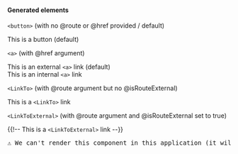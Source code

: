 <section data-test-percy data-section="showcase">
  

  <h4 class="dummy-h4">Generated elements</h4>

  <div class="dummy-interactive-sample">
    <p class="dummy-paragraph">
      <code class="dummy-code">&lt;button&gt;</code>
      <span class="dummy-text-small">(with no @route or @href provided / default)</span>
    </p>
    <Hds::Interactive>This is a button (default)</Hds::Interactive>
  </div>

  <div class="dummy-interactive-sample" id="local-anchor">
    <p class="dummy-paragraph">
      <code class="dummy-code">&lt;a&gt;</code>
      <span class="dummy-text-small">(with @href argument)</span>
    </p>
    <Hds::Interactive @href="http://google.com">This is an external
      <code>&lt;a&gt;</code>
      link (default)</Hds::Interactive>
    <br />
    <Hds::Interactive @href="#local-anchor" @isHrefExternal={{false}}>This is an internal
      <code>&lt;a&gt;</code>
      link</Hds::Interactive>
  </div>

  <div class="dummy-interactive-sample">
    <p class="dummy-paragraph">
      <code class="dummy-code">&lt;LinkTo&gt;</code>
      <span class="dummy-text-small">(with @route argument but no @isRouteExternal)</span>
    </p>
    <Hds::Interactive @route="index">This is a <code>&lt;LinkTo&gt;</code> link</Hds::Interactive>
  </div>

  <div class="dummy-interactive-sample">
    <p class="dummy-paragraph">
      <code class="dummy-code">&lt;LinkToExternal&gt;</code>
      <span class="dummy-text-small">(with @route argument and @isRouteExternal set to true)</span>
    </p>
    {{!-- <Hds::Interactive @route="index" @isRouteExternal={{true}}>This is a <code>&lt;LinkToExternal&gt;</code> link</Hds::Interactive> --}}
    <pre>⚠️ We can't render this component in this application (it will work only on Ember engines).</pre>
  </div>

</section>